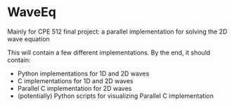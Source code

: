 # WaveEq
Mainly for CPE 512 final project: a parallel implementation for solving the 2D wave equation

This will contain a few different implementations. By the end, it should contain:
- Python implementations for 1D and 2D waves
- C implementations for 1D and 2D waves
- Parallel C implementation for 2D waves
- (potentially) Python scripts for visualizing Parallel C implementation
